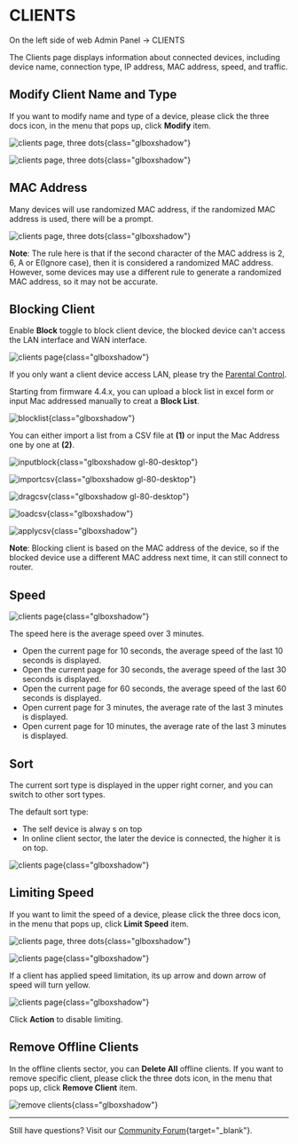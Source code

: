 # CLIENTS

On the left side of web Admin Panel -> CLIENTS

The Clients page displays information about connected devices, including device name, connection type, IP address, MAC address, speed, and traffic.

## Modify Client Name and Type

If you want to modify name and type of a device, please click the three docs icon, in the menu that pops up, click **Modify** item.

![clients page, three dots](https://static.gl-inet.com/docs/router/en/4/tutorials/clients/clients_three_dots.png){class="glboxshadow"}

![clients page, three dots](https://static.gl-inet.com/docs/router/en/4/tutorials/clients/edit_client_device.png){class="glboxshadow"}

## MAC Address

Many devices will use randomized MAC address, if the randomized MAC address is used, there will be a prompt.

![clients page, three dots](https://static.gl-inet.com/docs/router/en/4/tutorials/clients/randomized_mac_address.png){class="glboxshadow"}

**Note**: The rule here is that if the second character of the MAC address is 2, 6, A or E(Ignore case), then it is considered a randomized MAC address. However, some devices may use a different rule to generate a randomized MAC address, so it may not be accurate.

## Blocking Client

Enable **Block** toggle to block client device, the blocked device can't access the LAN interface and WAN interface.

![clients page](https://static.gl-inet.com/docs/router/en/4/tutorials/clients/clients.png){class="glboxshadow"}

If you only want a client device access LAN, please try the [Parental Control](parental_control.md).

Starting from firmware 4.4.x, you can upload a block list in excel form or input Mac addressed manually to creat a **Block List**.

![blocklist](https://static.gl-inet.com/docs/router/en/4/tutorials/clients/blocklist.jpg){class="glboxshadow"}

You can either import a list from a CSV file at **(1)** or input the Mac Address one by one at **(2)**.

![inputblock](https://static.gl-inet.com/docs/router/en/4/tutorials/clients/inputblock.jpg){class="glboxshadow gl-80-desktop"}

![importcsv](https://static.gl-inet.com/docs/router/en/4/tutorials/clients/importcsv.jpg){class="glboxshadow gl-80-desktop"}

![dragcsv](https://static.gl-inet.com/docs/router/en/4/tutorials/clients/dragcsv.jpg){class="glboxshadow gl-80-desktop"}

![loadcsv](https://static.gl-inet.com/docs/router/en/4/tutorials/clients/loadcsv.jpg){class="glboxshadow"}

![applycsv](https://static.gl-inet.com/docs/router/en/4/tutorials/clients/applycsv.jpg){class="glboxshadow"}

**Note**: Blocking client is based on the MAC address of the device, so if the blocked device use a different MAC address next time, it can still connect to router.

## Speed

![clients page](https://static.gl-inet.com/docs/router/en/4/tutorials/clients/clients_speed.png){class="glboxshadow"}

The speed here is the average speed over 3 minutes.

- Open the current page for 10 seconds, the average speed of the last 10 seconds is displayed.
- Open the current page for 30 seconds, the average speed of the last 30 seconds is displayed.
- Open the current page for 60 seconds, the average speed of the last 60 seconds is displayed.
- Open current page for 3 minutes, the average rate of the last 3 minutes is displayed.
- Open current page for 10 minutes, the average rate of the last 3 minutes is displayed.

## Sort

The current sort type is displayed in the upper right corner, and you can switch to other sort types.

The default sort type: 

- The self device is alway s on top
- In online client sector, the later the device is connected, the higher it is on top.

![clients page](https://static.gl-inet.com/docs/router/en/4/tutorials/clients/clients_sort.png){class="glboxshadow"}

## Limiting Speed

If you want to limit the speed of a device, please click the three docs icon, in the menu that pops up, click **Limit Speed** item.

![clients page, three dots](https://static.gl-inet.com/docs/router/en/4/tutorials/clients/clients_three_dots.png){class="glboxshadow"}

![clients page](https://static.gl-inet.com/docs/router/en/4/tutorials/clients/clients_limit_speed_settings.png){class="glboxshadow"}

If a client has applied speed limitation, its up arrow and down arrow of speed will turn yellow.

![clients page](https://static.gl-inet.com/docs/router/en/4/tutorials/clients/clients_limit_speed.png){class="glboxshadow"}

Click **Action** to disable limiting.

## Remove Offline Clients

In the offline clients sector, you can **Delete All** offline clients. If you want to remove specific client, please click the three dots icon, in the menu that pops up, click **Remove Client** item.

![remove clients](https://static.gl-inet.com/docs/router/en/4/tutorials/clients/remove_client.png){class="glboxshadow"}

---

Still have questions? Visit our [Community Forum](https://forum.gl-inet.com){target="_blank"}.
